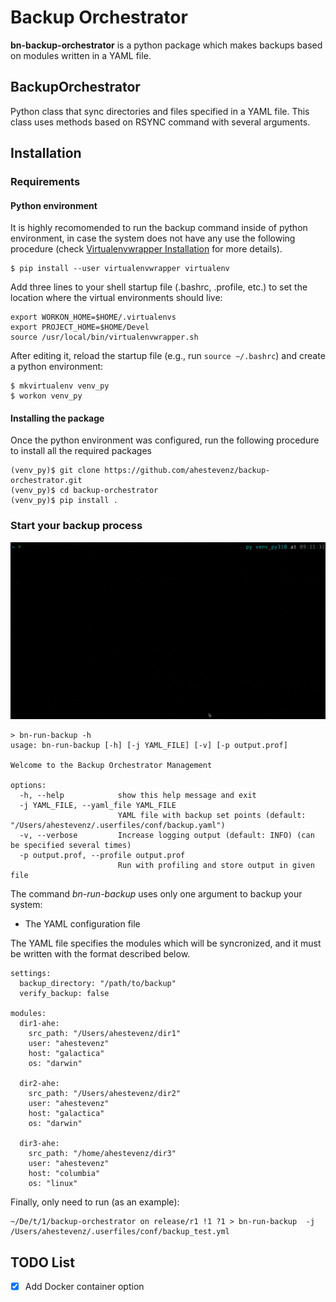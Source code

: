 # Backup Orchestrator

**bn-backup-orchestrator** is a python package which makes backups based on modules written in a YAML file.

## BackupOrchestrator

Python class that sync directories and files specified in a YAML file. This class uses methods based on RSYNC command with several arguments.


## Installation
### Requirements

#### Python environment

It is highly recomomended to run the backup command inside of python environment, in case the system does not have any use the following procedure (check [Virtualenvwrapper Installation](https://virtualenvwrapper.readthedocs.io/en/latest/install.html) for more details).

```setup
$ pip install --user virtualenvwrapper virtualenv
```

Add three lines to your shell startup file (.bashrc, .profile, etc.) to set the location where the virtual environments should live:

```
export WORKON_HOME=$HOME/.virtualenvs
export PROJECT_HOME=$HOME/Devel
source /usr/local/bin/virtualenvwrapper.sh
```

After editing it, reload the startup file (e.g., run `source ~/.bashrc`) and create a python environment:

```
$ mkvirtualenv venv_py
$ workon venv_py
```

#### Installing the package

Once the python environment was configured, run the following procedure to install all the required packages
```setup
(venv_py)$ git clone https://github.com/ahestevenz/backup-orchestrator.git
(venv_py)$ cd backup-orchestrator
(venv_py)$ pip install .
```

### Start your backup process

![](./assets/run-bn-backup.gif)

```run
> bn-run-backup -h
usage: bn-run-backup [-h] [-j YAML_FILE] [-v] [-p output.prof]

Welcome to the Backup Orchestrator Management

options:
  -h, --help            show this help message and exit
  -j YAML_FILE, --yaml_file YAML_FILE
                        YAML file with backup set points (default: "/Users/ahestevenz/.userfiles/conf/backup.yaml")
  -v, --verbose         Increase logging output (default: INFO) (can be specified several times)
  -p output.prof, --profile output.prof
                        Run with profiling and store output in given file
```

The command *bn-run-backup* uses only one argument to backup your system:
* The YAML configuration file

The YAML file specifies the modules which will be syncronized, and it must be written with the format described below.
```
settings:
  backup_directory: "/path/to/backup"
  verify_backup: false

modules:
  dir1-ahe:
    src_path: "/Users/ahestevenz/dir1"
    user: "ahestevenz"
    host: "galactica"
    os: "darwin"

  dir2-ahe:
    src_path: "/Users/ahestevenz/dir2"
    user: "ahestevenz"
    host: "galactica"
    os: "darwin"

  dir3-ahe:
    src_path: "/home/ahestevenz/dir3"
    user: "ahestevenz"
    host: "columbia"
    os: "linux"
```

Finally, only need to run (as an example):

```run
~/De/t/1/backup-orchestrator on release/r1 !1 ?1 > bn-run-backup  -j /Users/ahestevenz/.userfiles/conf/backup_test.yml
```

## TODO List
- [x] Add Docker container option
